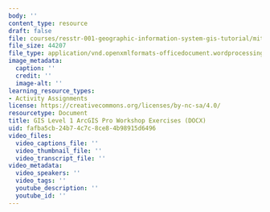 ```yaml
---
body: ''
content_type: resource
draft: false
file: courses/resstr-001-geographic-information-system-gis-tutorial/mitres_str001iap22_level1_arcgispro.docx
file_size: 44207
file_type: application/vnd.openxmlformats-officedocument.wordprocessingml.document
image_metadata:
  caption: ''
  credit: ''
  image-alt: ''
learning_resource_types:
- Activity Assignments
license: https://creativecommons.org/licenses/by-nc-sa/4.0/
resourcetype: Document
title: GIS Level 1 ArcGIS Pro Workshop Exercises (DOCX)
uid: fafba5cb-24b7-4c7c-8ce8-4b98915d6496
video_files:
  video_captions_file: ''
  video_thumbnail_file: ''
  video_transcript_file: ''
video_metadata:
  video_speakers: ''
  video_tags: ''
  youtube_description: ''
  youtube_id: ''
---
```

